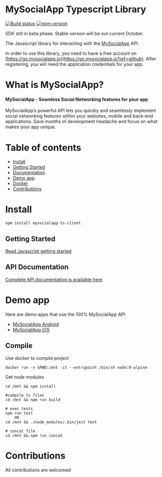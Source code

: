# MySocialApp Typescript Library
[![Build status](https://img.shields.io/travis/MySocialApp/mysocialapp-ts-client/master.svg?style=flat-square)](https://travis-ci.org/MySocialApp/mysocialapp-ts-client)
[![npm version](https://img.shields.io/npm/v/mysocialapp-ts-client.svg?style=flat-square)](https://www.npmjs.com/package/mysocialapp-ts-client)

SDK still in beta phase. Stable version will be out current October.

The Javascript library for interacting with the [MySocialApp](https://mysocialapp.io?ref=github) API.

In order to use this library, you need to have a free account on [https://go.mysocialapp.io](https://go.mysocialapp.io?ref=github). After registering, you will need the application credentials for your app.


# What is MySocialApp?
#### MySocialApp - Seamless Social Networking features for your app

MySocialApp’s powerful API lets you quickly and seamlessly implement social networking features within your websites, mobile and back-end applications. Save months of development headache and focus on what makes your app unique.


# Table of contents

- [Install](#install)
- [Getting Started](#getting-started)
- [Documentation](https://docs.mysocialapp.io/reference?ref=github)
- [Demo app](#demo-app) 
- [Docker](#compile)
- [Contributions](#contributions)

# Install

```
npm install mysocialapp-ts-client
```


## Getting Started

[Read Javascript getting started](https://docs.mysocialapp.io/v1.0/docs/quick-start-javascript?ref=github)

## API Documentation

[Complete API documentation is available here](https://docs.mysocialapp.io/reference?ref=github)

# Demo app

Here are demo apps that use the 100% MySocialApp API

* [MySocialApp Android](https://play.google.com/store/apps/details?id=io.mysocialapp.android)
* [MySocialApp iOS](https://itunes.apple.com/fr/app/mysocialapp-your-social-app/id1351250650)


## Compile

Use docker to compile project

````
docker run -v $PWD:/mnt -it --entrypoint /bin/sh node:9-alpine
````

Get node modules

```
cd /mnt && npm install
```


```
#compile ts files
cd /mnt && npm run build

# exec tests
npm run test 
    OR
cd /mnt && ./node_modules/.bin/jest test

# concat file
cd /mnt && npm run concat
```

# Contributions

All contributions are welcomed